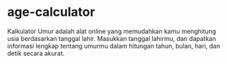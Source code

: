 # age-calculator
Kalkulator Umur adalah alat online yang memudahkan kamu menghitung usia berdasarkan tanggal lahir. Masukkan tanggal lahirmu, dan dapatkan informasi lengkap tentang umurmu dalam hitungan tahun, bulan, hari, dan detik secara akurat.
